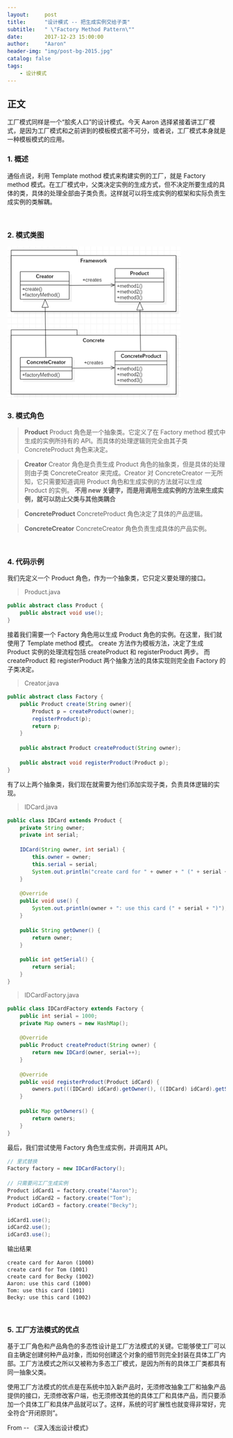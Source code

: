 ```yaml
---
layout:     post
title:      "设计模式 -- 把生成实例交给子类"
subtitle:   " \"Factory Method Pattern\""
date:       2017-12-23 15:00:00
author:     "Aaron"
header-img: "img/post-bg-2015.jpg"
catalog: false
tags:
    - 设计模式
---
```


## 正文

工厂模式同样是一个“脍炙人口”的设计模式。今天 Aaron 选择紧接着讲工厂模式，是因为工厂模式和之前讲到的模板模式密不可分，或者说，工厂模式本身就是一种模板模式的应用。

### 1. 概述
通俗点说，利用 Template mothod 模式来构建实例的工厂，就是 Factory method 模式。在工厂模式中，父类决定实例的生成方式，但不决定所要生成的具体的类，具体的处理全部由子类负责。这样就可以将生成实例的框架和实际负责生成实例的类解耦。

<br />

### 2. 模式类图

<img class="shadow" src="/img/in-post/factorypattern/factory-1.png" width="400">
<br />

### 3. 模式角色

> **Product**
Product 角色是一个抽象类。它定义了在 Factory method 模式中生成的实例所持有的 API。而具体的处理逻辑则完全由其子类 ConcreteProduct 角色来决定。

> **Creator**
Creator 角色是负责生成 Product 角色的抽象类，但是具体的处理则由子类 ConcreteCreator 来完成。Creator 对 ConcreteCreator 一无所知，它只需要知道调用 Product 角色和生成实例的方法就可以生成 Product 的实例。
**不用 new 关键字，而是用调用生成实例的方法来生成实例，就可以防止父类与其他类耦合**

> **ConcreteProduct**
ConcreteProduct 角色决定了具体的产品逻辑。

> **ConcreteCreator**
ConcreteCreator 角色负责生成具体的产品实例。

<br />

### 4. 代码示例

我们先定义一个 Product 角色，作为一个抽象类，它只定义要处理的接口。

> Product.java

```java
public abstract class Product {
    public abstract void use();
}
```

接着我们需要一个 Factory 角色用以生成 Product 角色的实例。在这里，我们就使用了 Template method 模式。 create 方法作为模板方法，决定了生成 Product 实例的处理流程包括 createProduct 和 registerProduct 两步。
而 createProduct 和 registerProduct 两个抽象方法的具体实现则完全由 Factory 的子类决定。

> Creator.java

```java
public abstract class Factory {
    public Product create(String owner){
        Product p = createProduct(owner);
        registerProduct(p);
        return p;
    }

    public abstract Product createProduct(String owner);

    public abstract void registerProduct(Product p);
}
```

有了以上两个抽象类，我们现在就需要为他们添加实现子类，负责具体逻辑的实现。

> IDCard.java

```java
public class IDCard extends Product {
    private String owner;
    private int serial;

    IDCard(String owner, int serial) {
        this.owner = owner;
        this.serial = serial;
        System.out.println("create card for " + owner + " (" + serial + ")");
    }

    @Override
    public void use() {
        System.out.println(owner + ": use this card (" + serial + ")");
    }

    public String getOwner() {
        return owner;
    }

    public int getSerial() {
        return serial;
    }
}
```

> IDCardFactory.java

```java
public class IDCardFactory extends Factory {
    public int serial = 1000;
    private Map owners = new HashMap();

    @Override
    public Product createProduct(String owner) {
        return new IDCard(owner, serial++);
    }

    @Override
    public void registerProduct(Product idCard) {
        owners.put(((IDCard) idCard).getOwner(), ((IDCard) idCard).getSerial());
    }

    public Map getOwners() {
        return owners;
    }
}
```

最后，我们尝试使用 Factory 角色生成实例，并调用其 API。
```java
// 里式替换
Factory factory = new IDCardFactory();

// 只需要问工厂生成实例
Product idCard1 = factory.create("Aaron");
Product idCard2 = factory.create("Tom");
Product idCard3 = factory.create("Becky");

idCard1.use();
idCard2.use();
idCard3.use();
```

输出结果
```
create card for Aaron (1000)
create card for Tom (1001)
create card for Becky (1002)
Aaron: use this card (1000)
Tom: use this card (1001)
Becky: use this card (1002)
```

<br />

### 5. 工厂方法模式的优点

基于工厂角色和产品角色的多态性设计是工厂方法模式的关键。它能够使工厂可以自主确定创建何种产品对象，而如何创建这个对象的细节则完全封装在具体工厂内部。工厂方法模式之所以又被称为多态工厂模式，是因为所有的具体工厂类都具有同一抽象父类。

使用工厂方法模式的优点是在系统中加入新产品时，无须修改抽象工厂和抽象产品提供的接口，无须修改客户端，也无须修改其他的具体工厂和具体产品，而只要添加一个具体工厂和具体产品就可以了。这样，系统的可扩展性也就变得非常好，完全符合“开闭原则”。

From -- 《深入浅出设计模式》


